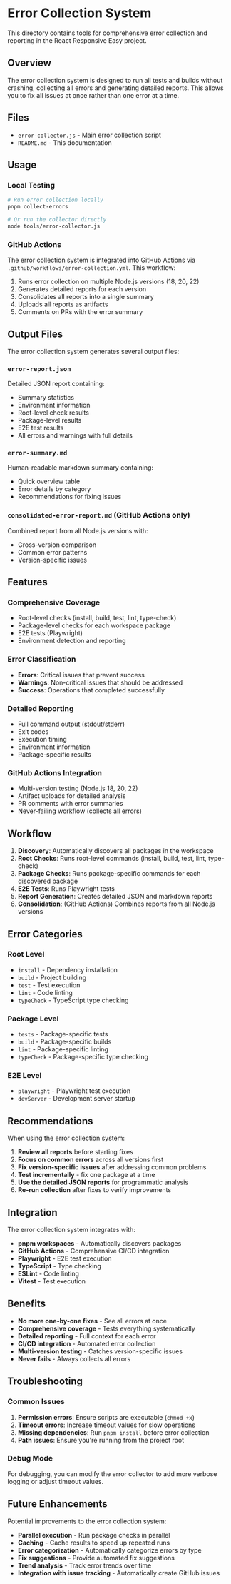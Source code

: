 # Error Collection System

This directory contains tools for comprehensive error collection and reporting in the React Responsive Easy project.

## Overview

The error collection system is designed to run all tests and builds without crashing, collecting all errors and generating detailed reports. This allows you to fix all issues at once rather than one error at a time.

## Files

- `error-collector.js` - Main error collection script
- `README.md` - This documentation

## Usage

### Local Testing

```bash
# Run error collection locally
pnpm collect-errors

# Or run the collector directly
node tools/error-collector.js
```

### GitHub Actions

The error collection system is integrated into GitHub Actions via `.github/workflows/error-collection.yml`. This workflow:

1. Runs error collection on multiple Node.js versions (18, 20, 22)
2. Generates detailed reports for each version
3. Consolidates all reports into a single summary
4. Uploads all reports as artifacts
5. Comments on PRs with the error summary

## Output Files

The error collection system generates several output files:

### `error-report.json`
Detailed JSON report containing:
- Summary statistics
- Environment information
- Root-level check results
- Package-level results
- E2E test results
- All errors and warnings with full details

### `error-summary.md`
Human-readable markdown summary containing:
- Quick overview table
- Error details by category
- Recommendations for fixing issues

### `consolidated-error-report.md` (GitHub Actions only)
Combined report from all Node.js versions with:
- Cross-version comparison
- Common error patterns
- Version-specific issues

## Features

### Comprehensive Coverage
- Root-level checks (install, build, test, lint, type-check)
- Package-level checks for each workspace package
- E2E tests (Playwright)
- Environment detection and reporting

### Error Classification
- **Errors**: Critical issues that prevent success
- **Warnings**: Non-critical issues that should be addressed
- **Success**: Operations that completed successfully

### Detailed Reporting
- Full command output (stdout/stderr)
- Exit codes
- Execution timing
- Environment information
- Package-specific results

### GitHub Actions Integration
- Multi-version testing (Node.js 18, 20, 22)
- Artifact uploads for detailed analysis
- PR comments with error summaries
- Never-failing workflow (collects all errors)

## Workflow

1. **Discovery**: Automatically discovers all packages in the workspace
2. **Root Checks**: Runs root-level commands (install, build, test, lint, type-check)
3. **Package Checks**: Runs package-specific commands for each discovered package
4. **E2E Tests**: Runs Playwright tests
5. **Report Generation**: Creates detailed JSON and markdown reports
6. **Consolidation**: (GitHub Actions) Combines reports from all Node.js versions

## Error Categories

### Root Level
- `install` - Dependency installation
- `build` - Project building
- `test` - Test execution
- `lint` - Code linting
- `typeCheck` - TypeScript type checking

### Package Level
- `tests` - Package-specific tests
- `build` - Package-specific builds
- `lint` - Package-specific linting
- `typeCheck` - Package-specific type checking

### E2E Level
- `playwright` - Playwright test execution
- `devServer` - Development server startup

## Recommendations

When using the error collection system:

1. **Review all reports** before starting fixes
2. **Focus on common errors** across all versions first
3. **Fix version-specific issues** after addressing common problems
4. **Test incrementally** - fix one package at a time
5. **Use the detailed JSON reports** for programmatic analysis
6. **Re-run collection** after fixes to verify improvements

## Integration

The error collection system integrates with:

- **pnpm workspaces** - Automatically discovers packages
- **GitHub Actions** - Comprehensive CI/CD integration
- **Playwright** - E2E test execution
- **TypeScript** - Type checking
- **ESLint** - Code linting
- **Vitest** - Test execution

## Benefits

- **No more one-by-one fixes** - See all errors at once
- **Comprehensive coverage** - Tests everything systematically
- **Detailed reporting** - Full context for each error
- **CI/CD integration** - Automated error collection
- **Multi-version testing** - Catches version-specific issues
- **Never fails** - Always collects all errors

## Troubleshooting

### Common Issues

1. **Permission errors**: Ensure scripts are executable (`chmod +x`)
2. **Timeout errors**: Increase timeout values for slow operations
3. **Missing dependencies**: Run `pnpm install` before error collection
4. **Path issues**: Ensure you're running from the project root

### Debug Mode

For debugging, you can modify the error collector to add more verbose logging or adjust timeout values.

## Future Enhancements

Potential improvements to the error collection system:

- **Parallel execution** - Run package checks in parallel
- **Caching** - Cache results to speed up repeated runs
- **Error categorization** - Automatically categorize errors by type
- **Fix suggestions** - Provide automated fix suggestions
- **Trend analysis** - Track error trends over time
- **Integration with issue tracking** - Automatically create GitHub issues
